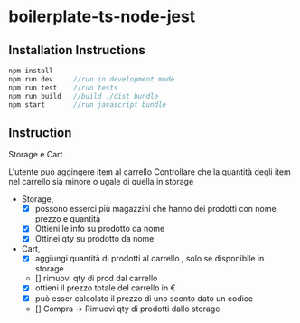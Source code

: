 # boilerplate-ts-node-jest

## Installation Instructions

```JavaScript
npm install
npm run dev     //run in development mode
npm run test    //run tests
npm run build   //build ./dist bundle
npm start       //run javascript bundle
```
## Instruction 

Storage e Cart

L'utente può aggingere item al carrello
Controllare che la quantità degli item nel carrello sia minore o ugale di quella in storage

- Storage, 
    - [x] possono esserci più magazzini che hanno dei prodotti con nome, prezzo e quantità
    - [x] Ottieni le info su prodotto da nome
    - [x] Ottinei qty su prodotto da nome
- Cart, 
    - [x] aggiungi quantità di prodotti al carrello , solo se disponibile in storage
    - [] rimuovi qty di prod dal carrello 
    - [x] ottieni il prezzo totale del carrello in €
    - [x] può esser calcolato il prezzo di uno sconto dato un codice
    - [] Compra -> Rimuovi qty di prodotti dallo storage
